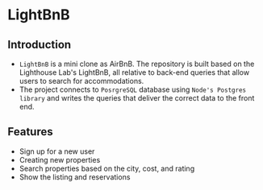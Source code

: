 # **LightBnB**

## **Introduction**
* `LightBnB` is a mini clone as AirBnB. The repository is built based on the Lighthouse Lab's LightBnB, all relative to back-end queries that allow users to search for accommodations. 
* The project connects to `PosrgreSQL` database using `Node's Postgres library` and writes the queries that deliver the correct data to the front end.

## **Features**
* Sign up for a new user
* Creating new properties
* Search properties based on the city, cost, and rating
* Show the listing and reservations

